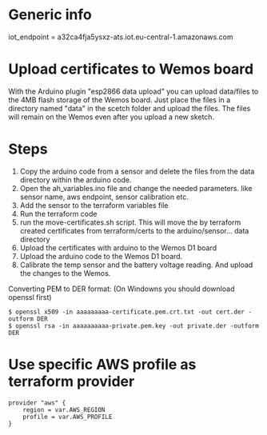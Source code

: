 # Generic info 
iot_endpoint = a32ca4fja5ysxz-ats.iot.eu-central-1.amazonaws.com

# Upload certificates to Wemos board
With the Arduino plugin "esp2866 data upload" you can upload data/files to the 4MB flash storage of the Wemos board. 
Just place the files in a directory named "data" in the scetch folder and upload the files. 
The files will remain on the Wemos even after you upload a new sketch. 

# Steps

1. Copy the arduino code from a sensor and delete the files from the data directory within the arduino code. 
2. Open the ah_variables.ino file and change the needed parameters. like sensor name, aws endpoint, sensor calibration etc. 
3. Add the sensor to the terraform variables file
4. Run the terraform code
5. run the move-certificates.sh script. 
   This will move the by terraform created certificates from terraform/certs to the arduino/sensor... data directory
6. Upload the certificates with arduino to the Wemos D1 board
7. Upload the arduino code to the Wemos D1 board. 
8. Calibrate the temp sensor and the battery voltage reading. And upload the changes to the Wemos. 


Converting PEM to DER format: (On Windowns you should download openssl first)
```
$ openssl x509 -in aaaaaaaaa-certificate.pem.crt.txt -out cert.der -outform DER 
$ openssl rsa -in aaaaaaaaaa-private.pem.key -out private.der -outform DER
```

# Use specific AWS profile as terraform provider
```
provider "aws" { 
    region = var.AWS_REGION
    profile = var.AWS_PROFILE
}
```